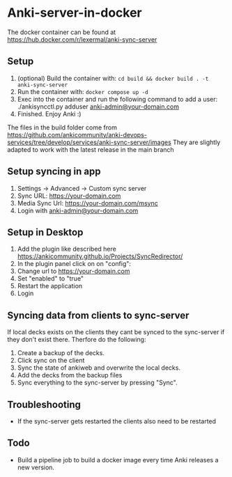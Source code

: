 # Anki-server-in-docker
The docker container can be found at https://hub.docker.com/r/lexermal/anki-sync-server

## Setup 

1. (optional) Build the container with: ```cd build && docker build . -t anki-sync-server``` 
2. Run the container with: ```docker compose up -d```
3. Exec into the container and run the following command to add a user: ./ankisyncctl.py adduser anki-admin@your-domain.com
4. Finished. Enjoy Anki :)

The files in the build folder come from https://github.com/ankicommunity/anki-devops-services/tree/develop/services/anki-sync-server/images
They are slightly adapted to work with the latest release in the main branch


## Setup syncing in app
1. Settings -> Advanced -> Custom sync server
2. Sync URL: https://your-domain.com
3. Media Sync Url: https://your-domain.com/msync
4. Login with anki-admin@your-domain.com


## Setup in Desktop
1. Add the plugin like described here https://ankicommunity.github.io/Projects/SyncRedirector/
2. In the plugin panel click on on "config":
3. Change url to https://your-domain.com
4. Set "enabled" to "true"
5. Restart the application
6. Login

## Syncing data from clients to sync-server
If local decks exists on the clients they cant be synced to the sync-server if they don't exist there. 
Therfore do the following:
1. Create a backup of the decks.
2. Click sync on the client
3. Sync the state of ankiweb and overwrite the local decks.
4. Add the decks from the backup files
5. Sync everything to the sync-server by pressing "Sync".

## Troubleshooting
- If the sync-server gets restarted the clients also need to be restarted

## Todo
* Build a pipeline job to build a docker image every time Anki releases a new version.
